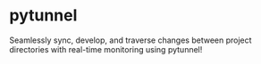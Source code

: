 # pytunnel
Seamlessly sync, develop, and traverse changes between project directories with real-time monitoring using pytunnel!
